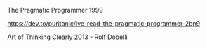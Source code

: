 The Pragmatic Programmer 1999

https://dev.to/puritanic/ive-read-the-pragmatic-programmer-2bn9

Art of Thinking Clearly 2013 - Rolf Dobelli
